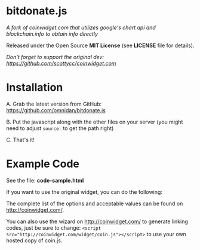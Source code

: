 bitdonate.js
============

*A fork of coinwidget.com that utilizes google's chart api and blockchain.info to obtain info directly*

Released under the Open Source **MIT License** (see **LICENSE** file for details).

*Don't forget to support the original dev: https://github.com/scottycc/coinwidget.com*


Installation
==============

A. Grab the latest version from GitHub: https://github.com/omnidan/bitdonate.js

B. Put the javascript along with the other files on your server (you might need to adjust `source:` to get the path right)

C. That's it!


Example Code
==============

See the file: **code-sample.html**

If you want to use the original widget, you can do the following:

The complete list of the options and acceptable values can be found on http://coinwidget.com/.

You can also use the wizard on http://coinwidget.com/ to generate linking codes, just be sure to change: `<script src="http://coinwidget.com/widget/coin.js"></script>` to use your own hosted copy of coin.js.
